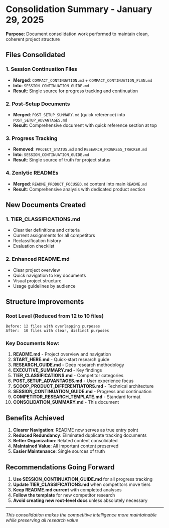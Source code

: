 # Consolidation Summary - January 29, 2025

**Purpose**: Document consolidation work performed to maintain clean, coherent project structure

## Files Consolidated

### 1. Session Continuation Files
- **Merged**: `COMPACT_CONTINUATION.md` + `COMPACT_CONTINUATION_PLAN.md`
- **Into**: `SESSION_CONTINUATION_GUIDE.md`
- **Result**: Single source for progress tracking and continuation

### 2. Post-Setup Documents
- **Merged**: `POST_SETUP_SUMMARY.md` (quick reference) into `POST_SETUP_ADVANTAGES.md`
- **Result**: Comprehensive document with quick reference section at top

### 3. Progress Tracking
- **Removed**: `PROJECT_STATUS.md` and `RESEARCH_PROGRESS_TRACKER.md`
- **Into**: `SESSION_CONTINUATION_GUIDE.md`
- **Result**: Single source of truth for project status

### 4. Zenlytic READMEs
- **Merged**: `README_PRODUCT_FOCUSED.md` content into main `README.md`
- **Result**: Comprehensive analysis with dedicated product section

## New Documents Created

### 1. TIER_CLASSIFICATIONS.md
- Clear tier definitions and criteria
- Current assignments for all competitors
- Reclassification history
- Evaluation checklist

### 2. Enhanced README.md
- Clear project overview
- Quick navigation to key documents
- Visual project structure
- Usage guidelines by audience

## Structure Improvements

### Root Level (Reduced from 12 to 10 files)
```
Before: 12 files with overlapping purposes
After:  10 files with clear, distinct purposes
```

### Key Documents Now:
1. **README.md** - Project overview and navigation
2. **START_HERE.md** - Quick-start research guide
3. **RESEARCH_GUIDE.md** - Deep research methodology
4. **EXECUTIVE_SUMMARY.md** - Key findings
5. **TIER_CLASSIFICATIONS.md** - Competitor categories
6. **POST_SETUP_ADVANTAGES.md** - User experience focus
7. **SCOOP_PRODUCT_DIFFERENTIATORS.md** - Technical architecture
8. **SESSION_CONTINUATION_GUIDE.md** - Progress and continuation
9. **COMPETITOR_RESEARCH_TEMPLATE.md** - Standard format
10. **CONSOLIDATION_SUMMARY.md** - This document

## Benefits Achieved

1. **Clearer Navigation**: README now serves as true entry point
2. **Reduced Redundancy**: Eliminated duplicate tracking documents
3. **Better Organization**: Related content consolidated
4. **Maintained Value**: All important content preserved
5. **Easier Maintenance**: Single sources of truth

## Recommendations Going Forward

1. **Use SESSION_CONTINUATION_GUIDE.md** for all progress tracking
2. **Update TIER_CLASSIFICATIONS.md** when competitors move tiers
3. **Keep README.md current** with completed analyses
4. **Follow the template** for new competitor research
5. **Avoid creating new root-level docs** unless absolutely necessary

---
*This consolidation makes the competitive intelligence more maintainable while preserving all research value*